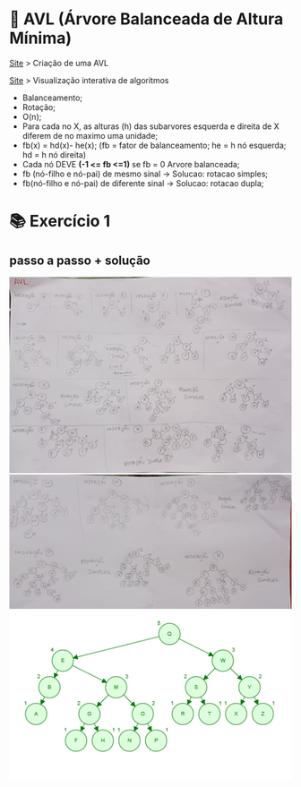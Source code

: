 # 🌳 AVL (Árvore Balanceada de Altura Mínima)

[Site](https://www.cs.usfca.edu/~galles/visualization/AVLtree.html) > Criação de uma AVL

[Site]( https://visualgo.net/en/bst) > Visualização interativa de algoritmos

- Balanceamento;
- Rotação;
- O(n);
- Para cada no X, as alturas (h) das subarvores
 esquerda e direita de X diferem de no maximo
 uma unidade;
- fb(x) = hd(x)- he(x);
(fb = fator de balanceamento; he = h nó esquerda; hd = h nó direita)
- Cada nó DEVE **(-1 <= fb <=1)** se fb = 0 Arvore balanceada;
-  fb (nó-filho e nó-pai) de mesmo sinal -> Solucao: rotacao simples;
-  fb(nó-filho e nó-pai) de diferente sinal -> Solucao: rotacao dupla;

# 📚 Exercício 1
## passo a passo + solução

![1](https://github.com/thayssaromao/Estrutura-de-Dados/blob/main/Arvores_Binarias_Balanceadas/Ex_1pt1.jpeg)
![1](https://github.com/thayssaromao/Estrutura-de-Dados/blob/main/Arvores_Binarias_Balanceadas/Ex_1pt2.jpeg)
![1](https://github.com/thayssaromao/Estrutura-de-Dados/blob/main/Arvores_Binarias_Balanceadas/Ex_1solucao.png)
